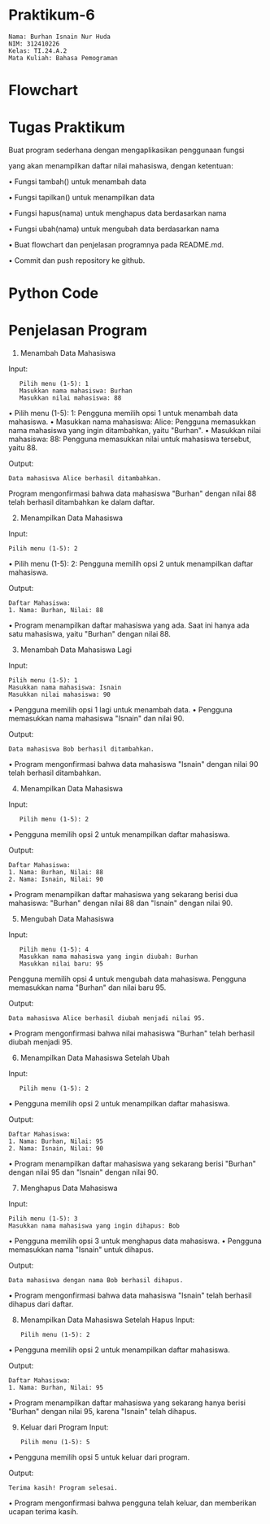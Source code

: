 # Praktikum-6

    Nama: Burhan Isnain Nur Huda
    NIM: 312410226
    Kelas: TI.24.A.2
    Mata Kuliah: Bahasa Pemograman

# Flowchart 

# Tugas Praktikum 

Buat program sederhana dengan mengaplikasikan penggunaan fungsi

yang akan menampilkan daftar nilai mahasiswa, dengan ketentuan:

• Fungsi tambah() untuk menambah data

• Fungsi tapilkan() untuk menampilkan data

• Fungsi hapus(nama) untuk menghapus data berdasarkan nama

• Fungsi ubah(nama) untuk mengubah data berdasarkan nama

• Buat flowchart dan penjelasan programnya pada README.md.

• Commit dan push repository ke github.

# Python Code

# Penjelasan Program 
1. Menambah Data Mahasiswa

Input:

       Pilih menu (1-5): 1
       Masukkan nama mahasiswa: Burhan
       Masukkan nilai mahasiswa: 88
   
• Pilih menu (1-5): 1: Pengguna memilih opsi 1 untuk menambah data mahasiswa.
• Masukkan nama mahasiswa: Alice: Pengguna memasukkan nama mahasiswa yang ingin ditambahkan, yaitu "Burhan".
• Masukkan nilai mahasiswa: 88: Pengguna memasukkan nilai untuk mahasiswa tersebut, yaitu 88.

Output:

    Data mahasiswa Alice berhasil ditambahkan.
Program mengonfirmasi bahwa data mahasiswa "Burhan" dengan nilai 88 telah berhasil ditambahkan ke dalam daftar.

2. Menampilkan Data Mahasiswa

Input:

    Pilih menu (1-5): 2
• Pilih menu (1-5): 2: Pengguna memilih opsi 2 untuk menampilkan daftar mahasiswa.

Output:

    Daftar Mahasiswa:
    1. Nama: Burhan, Nilai: 88
• Program menampilkan daftar mahasiswa yang ada. Saat ini hanya ada satu mahasiswa, yaitu "Burhan" dengan nilai 88.

3. Menambah Data Mahasiswa Lagi

Input:

    Pilih menu (1-5): 1
    Masukkan nama mahasiswa: Isnain
    Masukkan nilai mahasiswa: 90

• Pengguna memilih opsi 1 lagi untuk menambah data.
• Pengguna memasukkan nama mahasiswa "Isnain" dan nilai 90.

Output:

    Data mahasiswa Bob berhasil ditambahkan.

• Program mengonfirmasi bahwa data mahasiswa "Isnain" dengan nilai 90 telah berhasil ditambahkan.

4. Menampilkan Data Mahasiswa

Input:

       Pilih menu (1-5): 2

• Pengguna memilih opsi 2 untuk menampilkan daftar mahasiswa.

Output:

    Daftar Mahasiswa:
    1. Nama: Burhan, Nilai: 88
    2. Nama: Isnain, Nilai: 90

• Program menampilkan daftar mahasiswa yang sekarang berisi dua mahasiswa: "Burhan" dengan nilai 88 dan "Isnain" dengan nilai 90.

5. Mengubah Data Mahasiswa

Input:

       Pilih menu (1-5): 4
       Masukkan nama mahasiswa yang ingin diubah: Burhan
       Masukkan nilai baru: 95
Pengguna memilih opsi 4 untuk mengubah data mahasiswa.
Pengguna memasukkan nama "Burhan" dan nilai baru 95.

Output:

    Data mahasiswa Alice berhasil diubah menjadi nilai 95.
• Program mengonfirmasi bahwa nilai mahasiswa "Burhan" telah berhasil diubah menjadi 95.

6. Menampilkan Data Mahasiswa Setelah Ubah

Input:

       Pilih menu (1-5): 2

• Pengguna memilih opsi 2 untuk menampilkan daftar mahasiswa.

Output:

    Daftar Mahasiswa:
    1. Nama: Burhan, Nilai: 95
    2. Nama: Isnain, Nilai: 90

• Program menampilkan daftar mahasiswa yang sekarang berisi "Burhan" dengan nilai 95 dan "Isnain" dengan nilai 90.

7. Menghapus Data Mahasiswa

Input:

    Pilih menu (1-5): 3
    Masukkan nama mahasiswa yang ingin dihapus: Bob

• Pengguna memilih opsi 3 untuk menghapus data mahasiswa.
• Pengguna memasukkan nama "Isnain" untuk dihapus.

Output:

    Data mahasiswa dengan nama Bob berhasil dihapus.

• Program mengonfirmasi bahwa data mahasiswa "Isnain" telah berhasil dihapus dari daftar.

8. Menampilkan Data Mahasiswa Setelah Hapus
Input:

       Pilih menu (1-5): 2

• Pengguna memilih opsi 2 untuk menampilkan daftar mahasiswa.

Output:

    Daftar Mahasiswa:
    1. Nama: Burhan, Nilai: 95

• Program menampilkan daftar mahasiswa yang sekarang hanya berisi "Burhan" dengan nilai 95, karena "Isnain" telah dihapus.

9. Keluar dari Program
Input:

       Pilih menu (1-5): 5

• Pengguna memilih opsi 5 untuk keluar dari program.

Output:

    Terima kasih! Program selesai.

• Program mengonfirmasi bahwa pengguna telah keluar, dan memberikan ucapan terima kasih.
